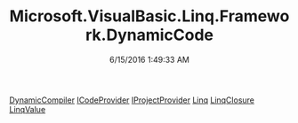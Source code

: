 ﻿---
title: Microsoft.VisualBasic.Linq.Framework.DynamicCode
date: 6/15/2016 1:49:33 AM
---

[DynamicCompiler](T-Microsoft.VisualBasic.Linq.Framework.DynamicCode.DynamicCompiler.html)
[ICodeProvider](T-Microsoft.VisualBasic.Linq.Framework.DynamicCode.ICodeProvider.html)
[IProjectProvider](T-Microsoft.VisualBasic.Linq.Framework.DynamicCode.IProjectProvider.html)
[Linq](T-Microsoft.VisualBasic.Linq.Framework.DynamicCode.Linq.html)
[LinqClosure](T-Microsoft.VisualBasic.Linq.Framework.DynamicCode.LinqClosure.html)
[LinqValue](T-Microsoft.VisualBasic.Linq.Framework.DynamicCode.LinqValue.html)
